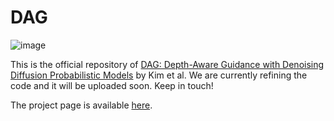 # DAG
![image](https://user-images.githubusercontent.com/5498512/208606404-37309969-4c53-45b0-a780-9aa28d982854.png)

This is the official repository of <a href="https://arxiv.org/abs/2212.08861">DAG: Depth-Aware Guidance with Denoising Diffusion Probabilistic Models</a> by Kim et al. We are currently refining the code and it will be uploaded soon. Keep in touch!

The project page is available [here](https://ku-cvlab.github.io/DAG/ "here").
